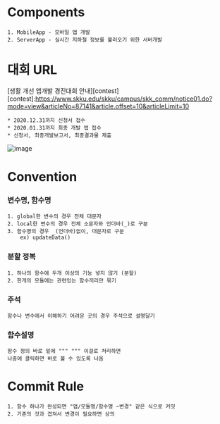 # Components
    1. MobileApp - 모바일 앱 개발
    2. ServerApp - 실시간 지하철 정보를 불러오기 위한 서버개발

# 대회 URL
[생활 개선 앱개발 경진대회 안내][contest]
[contest]:https://www.skku.edu/skku/campus/skk_comm/notice01.do?mode=view&articleNo=87141&article.offset=10&articleLimit=10

    * 2020.12.31까지 신청서 접수
    * 2020.01.31까지 최종 개발 앱 접수
    * 신청서, 최종개발보고서, 최종결과물 제출
![image](https://user-images.githubusercontent.com/50725139/103212324-d03e8600-494d-11eb-9a24-fa8e7081bd10.jpeg)


# Convention
### 변수명, 함수명
    1. global한 변수의 경우 전체 대문자
    2. local한 변수의 경우 전체 소문자와 언더바(_)로 구분
    3. 함수명의 경우 _(언더바)없이, 대문자로 구분
        ex) updateData()

### 분할 정복
    1. 하나의 함수에 두개 이상의 기능 넣지 않기 (분할)
    2. 한개의 모듈에는 관련있는 함수끼리만 묶기

### 주석
    함수나 변수에서 이해하기 어려운 곳의 경우 주석으로 설명달기

### 함수설명
    함수 정의 바로 밑에 """ """ 이걸로 처리하면
    나중에 클릭하면 바로 볼 수 있도록 나옴

# Commit Rule
    1. 함수 하나가 완성되면 "앱/모듈명/함수명 ~변경" 같은 식으로 커밋
    2. 기존의 것과 겹쳐서 변경이 필요하면 상의